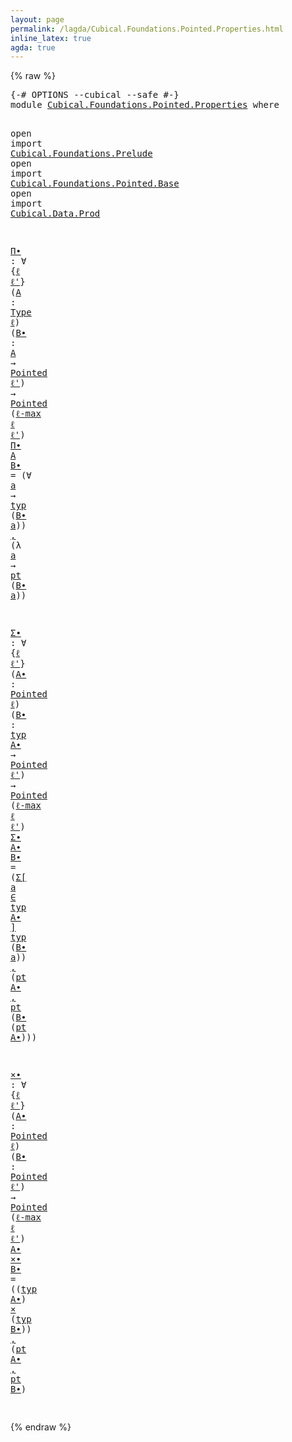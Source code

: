 ```yaml
---
layout: page
permalink: /lagda/Cubical.Foundations.Pointed.Properties.html
inline_latex: true
agda: true
---
```

<body>
{% raw %}
<pre class="Agda">
<a id="1" class="Symbol">{-#</a> <a id="5" class="Keyword">OPTIONS</a> <a id="13" class="Pragma">--cubical</a> <a id="23" class="Pragma">--safe</a> <a id="30" class="Symbol">#-}</a>
<a id="34" class="Keyword">module</a> <a id="41" href="Cubical.Foundations.Pointed.Properties.html" class="Module">Cubical.Foundations.Pointed.Properties</a> <a id="80" class="Keyword">where</a>

<a id="87" class="Keyword">open</a> <a id="92" class="Keyword">import</a> <a id="99" href="Cubical.Foundations.Prelude.html" class="Module">Cubical.Foundations.Prelude</a>
<a id="127" class="Keyword">open</a> <a id="132" class="Keyword">import</a> <a id="139" href="Cubical.Foundations.Pointed.Base.html" class="Module">Cubical.Foundations.Pointed.Base</a>
<a id="172" class="Keyword">open</a> <a id="177" class="Keyword">import</a> <a id="184" href="Cubical.Data.Prod.html" class="Module">Cubical.Data.Prod</a>

<a id="Π∙"></a><a id="203" href="Cubical.Foundations.Pointed.Properties.html#203" class="Function">Π∙</a> <a id="206" class="Symbol">:</a> <a id="208" class="Symbol">∀</a> <a id="210" class="Symbol">{</a><a id="211" href="Cubical.Foundations.Pointed.Properties.html#211" class="Bound">ℓ</a> <a id="213" href="Cubical.Foundations.Pointed.Properties.html#213" class="Bound">ℓ&#39;</a><a id="215" class="Symbol">}</a> <a id="217" class="Symbol">(</a><a id="218" href="Cubical.Foundations.Pointed.Properties.html#218" class="Bound">A</a> <a id="220" class="Symbol">:</a> <a id="222" href="Cubical.Core.Primitives.html#957" class="Function">Type</a> <a id="227" href="Cubical.Foundations.Pointed.Properties.html#211" class="Bound">ℓ</a><a id="228" class="Symbol">)</a> <a id="230" class="Symbol">(</a><a id="231" href="Cubical.Foundations.Pointed.Properties.html#231" class="Bound">B∙</a> <a id="234" class="Symbol">:</a> <a id="236" href="Cubical.Foundations.Pointed.Properties.html#218" class="Bound">A</a> <a id="238" class="Symbol">→</a> <a id="240" href="Cubical.Foundations.Pointed.Base.html#264" class="Function">Pointed</a> <a id="248" href="Cubical.Foundations.Pointed.Properties.html#213" class="Bound">ℓ&#39;</a><a id="250" class="Symbol">)</a> <a id="252" class="Symbol">→</a> <a id="254" href="Cubical.Foundations.Pointed.Base.html#264" class="Function">Pointed</a> <a id="262" class="Symbol">(</a><a id="263" href="Agda.Primitive.html#636" class="Primitive">ℓ-max</a> <a id="269" href="Cubical.Foundations.Pointed.Properties.html#211" class="Bound">ℓ</a> <a id="271" href="Cubical.Foundations.Pointed.Properties.html#213" class="Bound">ℓ&#39;</a><a id="273" class="Symbol">)</a>
<a id="275" href="Cubical.Foundations.Pointed.Properties.html#203" class="Function">Π∙</a> <a id="278" href="Cubical.Foundations.Pointed.Properties.html#278" class="Bound">A</a> <a id="280" href="Cubical.Foundations.Pointed.Properties.html#280" class="Bound">B∙</a> <a id="283" class="Symbol">=</a> <a id="285" class="Symbol">(∀</a> <a id="288" href="Cubical.Foundations.Pointed.Properties.html#288" class="Bound">a</a> <a id="290" class="Symbol">→</a> <a id="292" href="Cubical.Foundations.Structure.html#484" class="Function">typ</a> <a id="296" class="Symbol">(</a><a id="297" href="Cubical.Foundations.Pointed.Properties.html#280" class="Bound">B∙</a> <a id="300" href="Cubical.Foundations.Pointed.Properties.html#288" class="Bound">a</a><a id="301" class="Symbol">))</a> <a id="304" href="Agda.Builtin.Sigma.html#236" class="InductiveConstructor Operator">,</a> <a id="306" class="Symbol">(λ</a> <a id="309" href="Cubical.Foundations.Pointed.Properties.html#309" class="Bound">a</a> <a id="311" class="Symbol">→</a> <a id="313" href="Cubical.Foundations.Pointed.Base.html#340" class="Function">pt</a> <a id="316" class="Symbol">(</a><a id="317" href="Cubical.Foundations.Pointed.Properties.html#280" class="Bound">B∙</a> <a id="320" href="Cubical.Foundations.Pointed.Properties.html#309" class="Bound">a</a><a id="321" class="Symbol">))</a>

<a id="Σ∙"></a><a id="325" href="Cubical.Foundations.Pointed.Properties.html#325" class="Function">Σ∙</a> <a id="328" class="Symbol">:</a> <a id="330" class="Symbol">∀</a> <a id="332" class="Symbol">{</a><a id="333" href="Cubical.Foundations.Pointed.Properties.html#333" class="Bound">ℓ</a> <a id="335" href="Cubical.Foundations.Pointed.Properties.html#335" class="Bound">ℓ&#39;</a><a id="337" class="Symbol">}</a> <a id="339" class="Symbol">(</a><a id="340" href="Cubical.Foundations.Pointed.Properties.html#340" class="Bound">A∙</a> <a id="343" class="Symbol">:</a> <a id="345" href="Cubical.Foundations.Pointed.Base.html#264" class="Function">Pointed</a> <a id="353" href="Cubical.Foundations.Pointed.Properties.html#333" class="Bound">ℓ</a><a id="354" class="Symbol">)</a> <a id="356" class="Symbol">(</a><a id="357" href="Cubical.Foundations.Pointed.Properties.html#357" class="Bound">B∙</a> <a id="360" class="Symbol">:</a> <a id="362" href="Cubical.Foundations.Structure.html#484" class="Function">typ</a> <a id="366" href="Cubical.Foundations.Pointed.Properties.html#340" class="Bound">A∙</a> <a id="369" class="Symbol">→</a> <a id="371" href="Cubical.Foundations.Pointed.Base.html#264" class="Function">Pointed</a> <a id="379" href="Cubical.Foundations.Pointed.Properties.html#335" class="Bound">ℓ&#39;</a><a id="381" class="Symbol">)</a> <a id="383" class="Symbol">→</a> <a id="385" href="Cubical.Foundations.Pointed.Base.html#264" class="Function">Pointed</a> <a id="393" class="Symbol">(</a><a id="394" href="Agda.Primitive.html#636" class="Primitive">ℓ-max</a> <a id="400" href="Cubical.Foundations.Pointed.Properties.html#333" class="Bound">ℓ</a> <a id="402" href="Cubical.Foundations.Pointed.Properties.html#335" class="Bound">ℓ&#39;</a><a id="404" class="Symbol">)</a>
<a id="406" href="Cubical.Foundations.Pointed.Properties.html#325" class="Function">Σ∙</a> <a id="409" href="Cubical.Foundations.Pointed.Properties.html#409" class="Bound">A∙</a> <a id="412" href="Cubical.Foundations.Pointed.Properties.html#412" class="Bound">B∙</a> <a id="415" class="Symbol">=</a> <a id="417" class="Symbol">(</a><a id="418" href="Cubical.Core.Primitives.html#5705" class="Function">Σ[</a> <a id="421" href="Cubical.Foundations.Pointed.Properties.html#421" class="Bound">a</a> <a id="423" href="Cubical.Core.Primitives.html#5705" class="Function">∈</a> <a id="425" href="Cubical.Foundations.Structure.html#484" class="Function">typ</a> <a id="429" href="Cubical.Foundations.Pointed.Properties.html#409" class="Bound">A∙</a> <a id="432" href="Cubical.Core.Primitives.html#5705" class="Function">]</a> <a id="434" href="Cubical.Foundations.Structure.html#484" class="Function">typ</a> <a id="438" class="Symbol">(</a><a id="439" href="Cubical.Foundations.Pointed.Properties.html#412" class="Bound">B∙</a> <a id="442" href="Cubical.Foundations.Pointed.Properties.html#421" class="Bound">a</a><a id="443" class="Symbol">))</a> <a id="446" href="Agda.Builtin.Sigma.html#236" class="InductiveConstructor Operator">,</a> <a id="448" class="Symbol">(</a><a id="449" href="Cubical.Foundations.Pointed.Base.html#340" class="Function">pt</a> <a id="452" href="Cubical.Foundations.Pointed.Properties.html#409" class="Bound">A∙</a> <a id="455" href="Agda.Builtin.Sigma.html#236" class="InductiveConstructor Operator">,</a> <a id="457" href="Cubical.Foundations.Pointed.Base.html#340" class="Function">pt</a> <a id="460" class="Symbol">(</a><a id="461" href="Cubical.Foundations.Pointed.Properties.html#412" class="Bound">B∙</a> <a id="464" class="Symbol">(</a><a id="465" href="Cubical.Foundations.Pointed.Base.html#340" class="Function">pt</a> <a id="468" href="Cubical.Foundations.Pointed.Properties.html#409" class="Bound">A∙</a><a id="470" class="Symbol">)))</a>

<a id="_×∙_"></a><a id="475" href="Cubical.Foundations.Pointed.Properties.html#475" class="Function Operator">_×∙_</a> <a id="480" class="Symbol">:</a> <a id="482" class="Symbol">∀</a> <a id="484" class="Symbol">{</a><a id="485" href="Cubical.Foundations.Pointed.Properties.html#485" class="Bound">ℓ</a> <a id="487" href="Cubical.Foundations.Pointed.Properties.html#487" class="Bound">ℓ&#39;</a><a id="489" class="Symbol">}</a> <a id="491" class="Symbol">(</a><a id="492" href="Cubical.Foundations.Pointed.Properties.html#492" class="Bound">A∙</a> <a id="495" class="Symbol">:</a> <a id="497" href="Cubical.Foundations.Pointed.Base.html#264" class="Function">Pointed</a> <a id="505" href="Cubical.Foundations.Pointed.Properties.html#485" class="Bound">ℓ</a><a id="506" class="Symbol">)</a> <a id="508" class="Symbol">(</a><a id="509" href="Cubical.Foundations.Pointed.Properties.html#509" class="Bound">B∙</a> <a id="512" class="Symbol">:</a> <a id="514" href="Cubical.Foundations.Pointed.Base.html#264" class="Function">Pointed</a> <a id="522" href="Cubical.Foundations.Pointed.Properties.html#487" class="Bound">ℓ&#39;</a><a id="524" class="Symbol">)</a> <a id="526" class="Symbol">→</a> <a id="528" href="Cubical.Foundations.Pointed.Base.html#264" class="Function">Pointed</a> <a id="536" class="Symbol">(</a><a id="537" href="Agda.Primitive.html#636" class="Primitive">ℓ-max</a> <a id="543" href="Cubical.Foundations.Pointed.Properties.html#485" class="Bound">ℓ</a> <a id="545" href="Cubical.Foundations.Pointed.Properties.html#487" class="Bound">ℓ&#39;</a><a id="547" class="Symbol">)</a>
<a id="549" href="Cubical.Foundations.Pointed.Properties.html#549" class="Bound">A∙</a> <a id="552" href="Cubical.Foundations.Pointed.Properties.html#475" class="Function Operator">×∙</a> <a id="555" href="Cubical.Foundations.Pointed.Properties.html#555" class="Bound">B∙</a> <a id="558" class="Symbol">=</a> <a id="560" class="Symbol">((</a><a id="562" href="Cubical.Foundations.Structure.html#484" class="Function">typ</a> <a id="566" href="Cubical.Foundations.Pointed.Properties.html#549" class="Bound">A∙</a><a id="568" class="Symbol">)</a> <a id="570" href="Cubical.Data.Prod.Base.html#515" class="Datatype Operator">×</a> <a id="572" class="Symbol">(</a><a id="573" href="Cubical.Foundations.Structure.html#484" class="Function">typ</a> <a id="577" href="Cubical.Foundations.Pointed.Properties.html#555" class="Bound">B∙</a><a id="579" class="Symbol">))</a> <a id="582" href="Agda.Builtin.Sigma.html#236" class="InductiveConstructor Operator">,</a> <a id="584" class="Symbol">(</a><a id="585" href="Cubical.Foundations.Pointed.Base.html#340" class="Function">pt</a> <a id="588" href="Cubical.Foundations.Pointed.Properties.html#549" class="Bound">A∙</a> <a id="591" href="Cubical.Data.Prod.Base.html#574" class="InductiveConstructor Operator">,</a> <a id="593" href="Cubical.Foundations.Pointed.Base.html#340" class="Function">pt</a> <a id="596" href="Cubical.Foundations.Pointed.Properties.html#555" class="Bound">B∙</a><a id="598" class="Symbol">)</a>

</pre>
{% endraw %}
</body>